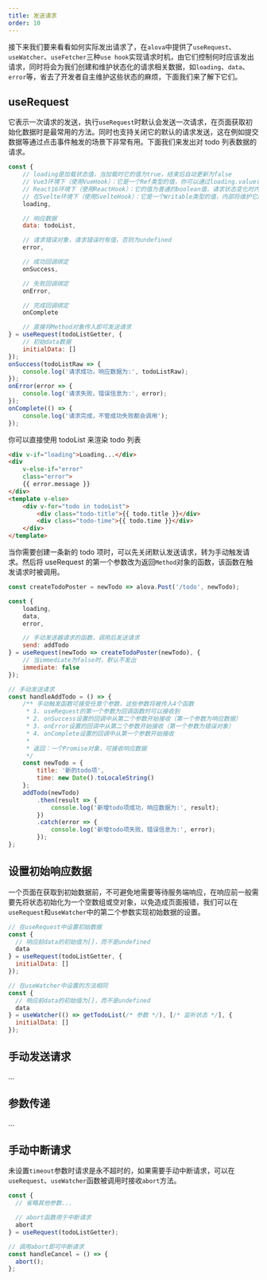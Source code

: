 ```yaml
---
title: 发送请求
order: 10
---
```



接下来我们要来看看如何实际发出请求了，在`alova`中提供了`useRequest`、`useWatcher`、`useFetcher`三种`use hook`实现请求时机，由它们控制何时应该发出请求，同时将会为我们创建和维护状态化的请求相关数据，如`loading`、`data`、`error`等，省去了开发者自主维护这些状态的麻烦，下面我们来了解下它们。

## useRequest

它表示一次请求的发送，执行`useRequest`时默认会发送一次请求，在页面获取初始化数据时是最常用的方法。同时也支持关闭它的默认的请求发送，这在例如提交数据等通过点击事件触发的场景下非常有用。下面我们来发出对 todo 列表数据的请求。

```javascript
const {
	// loading是加载状态值，当加载时它的值为true，结束后自动更新为false
	// Vue3环境下（使用VueHook）：它是一个Ref类型的值，你可以通过loading.value访问它，或直接绑定到界面中
	// React16环境下（使用ReactHook）：它的值为普通的boolean值，请求状态变化时内部将调用setLoading函数更新它的值
	// 在Svelte环境下（使用SvelteHook）：它是一个Writable类型的值，内部将维护它的值
	loading,

	// 响应数据
	data: todoList,

	// 请求错误对象，请求错误时有值，否则为undefined
	error,

	// 成功回调绑定
	onSuccess,

	// 失败回调绑定
	onError,

	// 完成回调绑定
	onComplete

	// 直接将Method对象传入即可发送请求
} = useRequest(todoListGetter, {
	// 初始data数据
	initialData: []
});
onSuccess(todoListRaw => {
	console.log('请求成功，响应数据为:', todoListRaw);
});
onError(error => {
	console.log('请求失败，错误信息为:', error);
});
onComplete(() => {
	console.log('请求完成，不管成功失败都会调用');
});
```

你可以直接使用 todoList 来渲染 todo 列表

```html
<div v-if="loading">Loading...</div>
<div
	v-else-if="error"
	class="error">
	{{ error.message }}
</div>
<template v-else>
	<div v-for="todo in todoList">
		<div class="todo-title">{{ todo.title }}</div>
		<div class="todo-time">{{ todo.time }}</div>
	</div>
</template>
```

当你需要创建一条新的 todo 项时，可以先关闭默认发送请求，转为手动触发请求。然后将 useRequest 的第一个参数改为返回`Method`对象的函数，该函数在触发请求时被调用。

```javascript
const createTodoPoster = newTodo => alova.Post('/todo', newTodo);

const {
	loading,
	data,
	error,

	// 手动发送器请求的函数，调用后发送请求
	send: addTodo
} = useRequest(newTodo => createTodoPoster(newTodo), {
	// 当immediate为false时，默认不发出
	immediate: false
});

// 手动发送请求
const handleAddTodo = () => {
	/** 手动触发函数可接受任意个参数，这些参数将被传入4个函数
	 * 1. useRequest的第一个参数为回调函数时可以接收到
	 * 2. onSuccess设置的回调中从第二个参数开始接收（第一个参数为响应数据）
	 * 3. onError设置的回调中从第二个参数开始接收（第一个参数为错误对象）
	 * 4. onComplete设置的回调中从第一个参数开始接收
	 *
	 * 返回：一个Promise对象，可接收响应数据
	 */
	const newTodo = {
		title: '新的todo项',
		time: new Date().toLocaleString()
	};
	addTodo(newTodo)
		.then(result => {
			console.log('新增todo项成功，响应数据为:', result);
		})
		.catch(error => {
			console.log('新增todo项失败，错误信息为:', error);
		});
};
```

## 设置初始响应数据
一个页面在获取到初始数据前，不可避免地需要等待服务端响应，在响应前一般需要先将状态初始化为一个空数组或空对象，以免造成页面报错，我们可以在`useRequest`和`useWatcher`中的第二个参数实现初始数据的设置。
```javascript
// 在useRequest中设置初始数据
const {
  // 响应前data的初始值为[]，而不是undefined
  data
} = useRequest(todoListGetter, {
  initialData: []
});

// 在useWatcher中设置的方法相同
const {
  // 响应前data的初始值为[]，而不是undefined
  data
} = useWatcher(() => getTodoList(/* 参数 */), [/* 监听状态 */], {
  initialData: []
});
```

## 手动发送请求
...

## 参数传递
...

## 手动中断请求
未设置`timeout`参数时请求是永不超时的，如果需要手动中断请求，可以在`useRequest`、`useWatcher`函数被调用时接收`abort`方法。
```javascript
const {
  // 省略其他参数...

  // abort函数用于中断请求
  abort
} = useRequest(todoListGetter);

// 调用abort即可中断请求
const handleCancel = () => {
  abort();
};
```